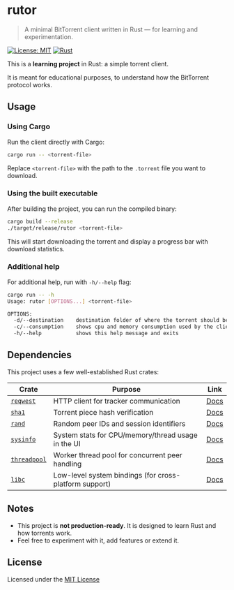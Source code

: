 # rutor

> A minimal BitTorrent client written in Rust — for learning and experimentation.

[![License: MIT](https://img.shields.io/badge/License-MIT-yellow.svg)](./LICENSE)
[![Rust](https://img.shields.io/badge/Made%20with-Rust-orange)](https://www.rust-lang.org/)

This is a **learning project** in Rust: a simple torrent client.

It is meant for educational purposes, to understand how the BitTorrent protocol works.

## Usage

### Using Cargo

Run the client directly with Cargo:

```bash
cargo run -- <torrent-file>
```

Replace `<torrent-file>` with the path to the `.torrent` file you want to download.

### Using the built executable

After building the project, you can run the compiled binary:

```bash
cargo build --release
./target/release/rutor <torrent-file>
```

This will start downloading the torrent and display a progress bar with download statistics.

### Additional help

For additional help, run with `-h/--help` flag:

```bash
cargo run -- -h
Usage: rutor [OPTIONS...] <torrent-file>

OPTIONS:
  -d/--destination    destination folder of where the torrent should be downloaded to
  -c/--consumption    shows cpu and memory consumption used by the client
  -h/--help           shows this help message and exits
```

## Dependencies

This project uses a few well-established Rust crates:

| Crate | Purpose | Link |
|-------|----------|------|
| [`reqwest`](https://crates.io/crates/reqwest) | HTTP client for tracker communication | [Docs](https://docs.rs/reqwest) |
| [`sha1`](https://crates.io/crates/sha1) | Torrent piece hash verification | [Docs](https://docs.rs/sha1) |
| [`rand`](https://crates.io/crates/rand) | Random peer IDs and session identifiers | [Docs](https://docs.rs/rand) |
| [`sysinfo`](https://crates.io/crates/sysinfo) | System stats for CPU/memory/thread usage in the UI | [Docs](https://docs.rs/sysinfo) |
| [`threadpool`](https://crates.io/crates/threadpool) | Worker thread pool for concurrent peer handling | [Docs](https://docs.rs/threadpool) |
| [`libc`](https://crates.io/crates/libc) | Low-level system bindings (for cross-platform support) | [Docs](https://docs.rs/libc) |

## Notes

- This project is **not production-ready**. It is designed to learn Rust and how torrents work.
- Feel free to experiment with it, add features or extend it.

## License

Licensed under the [MIT License](./LICENSE)
